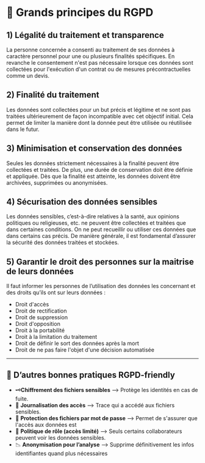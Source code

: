 # 💾 Grands principes du RGPD


## 1) Légalité du traitement et transparence

La personne concernée a consenti au traitement de ses données à caractère personnel pour une ou plusieurs finalités spécifiques. En revanche le consentement n'est pas nécessaire lorsque ces données sont collectées pour l'exécution d'un contrat ou de mesures précontractuelles comme un devis.

## 2) Finalité du traitement

Les données sont collectées pour un but précis et légitime et ne sont pas traitées ultérieurement de façon incompatible avec cet objectif initial. Cela permet de limiter la manière dont la donnée peut être utilisée ou réutilisée dans le futur.

## 3) Minimisation et conservation des données

Seules les données strictement nécessaires à la finalité peuvent être collectées et traitées. De plus, une durée de conservation doit être définie et appliquée. Dès que la finalité est atteinte, les données doivent être archivées, supprimées ou anonymisées.

## 4) Sécurisation des données sensibles

Les données sensibles, c’est-à-dire relatives à la santé, aux opinions politiques ou religieuses, etc. ne peuvent être collectées et traitées que dans certaines conditions. On ne peut recueillir ou utiliser ces données que dans certains cas précis. De manière générale, il est fondamental d’assurer la sécurité des données traitées et stockées.

## 5) Garantir le droit des personnes sur la maitrise de leurs données

Il faut informer les personnes de l’utilisation des données les concernant et des droits qu’ils ont sur leurs données :
- Droit d'accès
- Droit de rectification
- Droit de suppression
- Droit d'opposition
- Droit à la portabilité
- Droit à la limitation du traitement
- Droit de définir le sort des données après la mort
- Droit de ne pas faire l'objet d'une décision automatisée

---

## 🧰 D’autres bonnes pratiques RGPD-friendly 

- 🗝️**Chiffrement des fichiers sensibles** --> Protège les identités en cas de fuite.
- 🧾 **Journalisation des accès**	 --> Trace qui a accédé aux fichiers sensibles.
- 🔐 **Protection des fichiers par mot de passe** --> Permet de s'assurer que l'accès aux données est 
- 👥 **Politique de rôle (accès limité)** --> Seuls certains collaborateurs peuvent voir les données sensibles.
- 📉 **Anonymisation pour l’analyse** --> Supprime définitivement les infos identifiantes quand plus nécessaires
